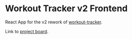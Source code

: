 # Workout Tracker v2 Frontend

React App for the v2 rework of [workout-tracker](https://github.com/andrewmloop/workout-tracker).

Link to [project board](https://github.com/users/andrewmloop/projects/2).